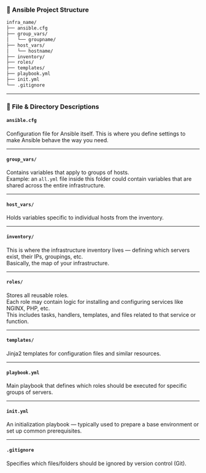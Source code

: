 ### 📁 Ansible Project Structure

```bash
infra_name/  
├── ansible.cfg  
├── group_vars/  
│   └── groupname/  
├── host_vars/  
│   └── hostname/  
├── inventory/  
├── roles/  
├── templates/  
├── playbook.yml  
├── init.yml  
└── .gitignore
```

---

### 📄 File & Directory Descriptions

#### `ansible.cfg`  
Configuration file for Ansible itself. This is where you define settings to make Ansible behave the way you need.

---

#### `group_vars/`  
Contains variables that apply to groups of hosts.  
Example: an `all.yml` file inside this folder could contain variables that are shared across the entire infrastructure.

---

#### `host_vars/`  
Holds variables specific to individual hosts from the inventory.

---

#### `inventory/`  
This is where the infrastructure inventory lives — defining which servers exist, their IPs, groupings, etc.  
Basically, the map of your infrastructure.

---

#### `roles/`  
Stores all reusable roles.  
Each role may contain logic for installing and configuring services like NGINX, PHP, etc.  
This includes tasks, handlers, templates, and files related to that service or function.

---

#### `templates/`  
Jinja2 templates for configuration files and similar resources.

---

#### `playbook.yml`  
Main playbook that defines which roles should be executed for specific groups of servers.

---

#### `init.yml`  
An initialization playbook — typically used to prepare a base environment or set up common prerequisites.

---

#### `.gitignore`  
Specifies which files/folders should be ignored by version control (Git).

